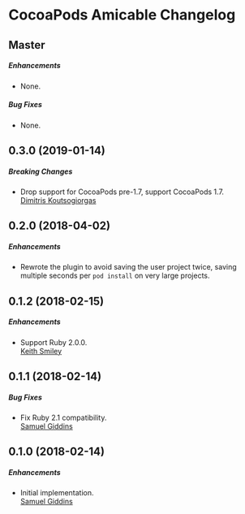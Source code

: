 # CocoaPods Amicable Changelog

## Master

##### Enhancements

* None.  

##### Bug Fixes

* None.  


## 0.3.0 (2019-01-14)

##### Breaking Changes

* Drop support for CocoaPods pre-1.7, support CocoaPods 1.7.  
  [Dimitris Koutsogiorgas](https://github.com/dnkoutso)


## 0.2.0 (2018-04-02)

##### Enhancements

* Rewrote the plugin to avoid saving the user project twice,
  saving multiple seconds per `pod install` on very large projects.  


## 0.1.2 (2018-02-15)

##### Enhancements

* Support Ruby 2.0.0.  
  [Keith Smiley](https://github.com/keith)


## 0.1.1 (2018-02-14)

##### Bug Fixes

* Fix Ruby 2.1 compatibility.  
  [Samuel Giddins](https://github.com/segiddins)


## 0.1.0 (2018-02-14)

##### Enhancements

* Initial implementation.  
  [Samuel Giddins](https://github.com/segiddins)
